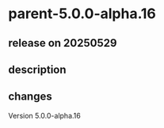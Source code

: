 # parent-5.0.0-alpha.16

## release on 20250529

## description

## changes

Version 5.0.0-alpha.16

